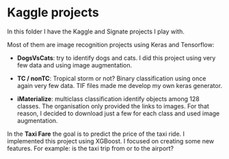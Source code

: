 # Kaggle projects

In this folder I have the Kaggle and Signate projects I play with.

Most of them are image recognition projects using Keras and Tensorflow: 

* __DogsVsCats__: try to identify dogs and cats. I did this project using very few data and using image augmentation.

* __TC / nonTC__: Tropical storm or not? Binary classification using once again very few data. TIF files made me develop my own keras generator.

* __iMaterialize__: multiclass classification identify objects among 128 classes. The organisation only provided the links to images. For that reason, I decided to download just a few for each class and used image augmentation. 


In the **Taxi Fare** the goal is to predict the price of the taxi ride. 
I implemented this project using XGBoost. 
I focused on creating some new features. For example: is the taxi trip from or to the airport?